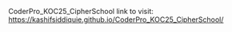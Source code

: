 CoderPro_KOC25_CipherSchool
link to visit: https://kashifsiddiquie.github.io/CoderPro_KOC25_CipherSchool/

